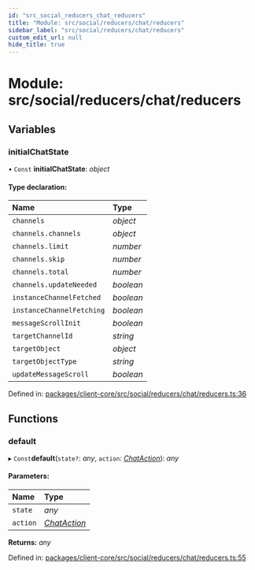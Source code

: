 ```yaml
---
id: "src_social_reducers_chat_reducers"
title: "Module: src/social/reducers/chat/reducers"
sidebar_label: "src/social/reducers/chat/reducers"
custom_edit_url: null
hide_title: true
---
```


# Module: src/social/reducers/chat/reducers

## Variables

### initialChatState

• `Const` **initialChatState**: *object*

#### Type declaration:

Name | Type |
:------ | :------ |
`channels` | *object* |
`channels.channels` | *object* |
`channels.limit` | *number* |
`channels.skip` | *number* |
`channels.total` | *number* |
`channels.updateNeeded` | *boolean* |
`instanceChannelFetched` | *boolean* |
`instanceChannelFetching` | *boolean* |
`messageScrollInit` | *boolean* |
`targetChannelId` | *string* |
`targetObject` | *object* |
`targetObjectType` | *string* |
`updateMessageScroll` | *boolean* |

Defined in: [packages/client-core/src/social/reducers/chat/reducers.ts:36](https://github.com/xr3ngine/xr3ngine/blob/77d12cea0/packages/client-core/src/social/reducers/chat/reducers.ts#L36)

## Functions

### default

▸ `Const`**default**(`state?`: *any*, `action`: [*ChatAction*](src_social_reducers_chat_actions.md#chataction)): *any*

#### Parameters:

Name | Type |
:------ | :------ |
`state` | *any* |
`action` | [*ChatAction*](src_social_reducers_chat_actions.md#chataction) |

**Returns:** *any*

Defined in: [packages/client-core/src/social/reducers/chat/reducers.ts:55](https://github.com/xr3ngine/xr3ngine/blob/77d12cea0/packages/client-core/src/social/reducers/chat/reducers.ts#L55)
